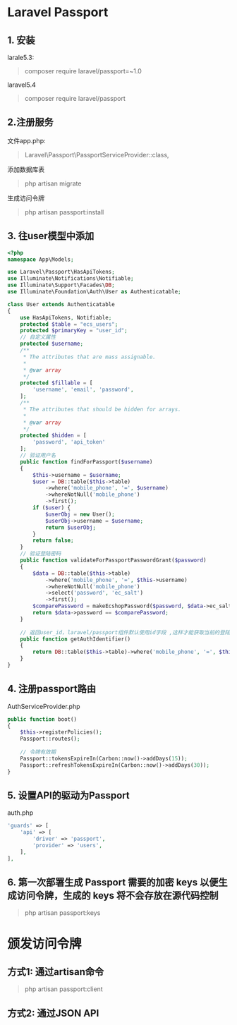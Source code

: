 Laravel Passport
================

## 1. 安装
larale5.3:
> composer require laravel/passport=~1.0

laravel5.4
> composer require laravel/passport


## 2.注册服务
文件app.php:
> Laravel\Passport\PassportServiceProvider::class,  

添加数据库表
> php artisan migrate

生成访问令牌
> php artisan passport:install

## 3. 往user模型中添加
```php
<?php
namespace App\Models;

use Laravel\Passport\HasApiTokens;
use Illuminate\Notifications\Notifiable;
use Illuminate\Support\Facades\DB;
use Illuminate\Foundation\Auth\User as Authenticatable;

class User extends Authenticatable
{
    use HasApiTokens, Notifiable;
    protected $table = "ecs_users";
    protected $primaryKey = "user_id";
    // 自定义属性
    protected $username;
    /**
     * The attributes that are mass assignable.
     *
     * @var array
     */
    protected $fillable = [
        'username', 'email', 'password',
    ];
    /**
     * The attributes that should be hidden for arrays.
     *
     * @var array
     */
    protected $hidden = [
        'password', 'api_token'
    ];
    // 验证用户名
    public function findForPassport($username)
    {
        $this->username = $username;
        $user = DB::table($this->table)
            ->where('mobile_phone', '=', $username)
            ->whereNotNull('mobile_phone')
            ->first();
        if ($user) {
            $userObj = new User();
            $userObj->username = $username;
            return $userObj;
        }
        return false;
    }
    // 验证登陆密码
    public function validateForPassportPasswordGrant($password)
    {
        $data = DB::table($this->table)
            ->where('mobile_phone', '=', $this->username)
            ->whereNotNull('mobile_phone')
            ->select('password', 'ec_salt')
            ->first();
        $comparePassword = makeEcshopPassword($password, $data->ec_salt);
        return $data->password == $comparePassword;
    }
    
    // 返回user_id，laravel/passport组件默认使用id字段 ,这样才能获取当前的登陆信息
    public function getAuthIdentifier()
    {
        return DB::table($this->table)->where('mobile_phone', '=', $this->username)->value('user_id');
    }
}
```

## 4. 注册passport路由
AuthServiceProvider.php
```php
public function boot()
{
    $this->registerPolicies();
    Passport::routes();
    
    // 令牌有效期
    Passport::tokensExpireIn(Carbon::now()->addDays(15));
    Passport::refreshTokensExpireIn(Carbon::now()->addDays(30));
}
```

## 5. 设置API的驱动为Passport
auth.php
```php
'guards' => [
    'api' => [
        'driver' => 'passport',
        'provider' => 'users',
    ],
],
```
 
## 6. 第一次部署生成 Passport 需要的加密 keys 以便生成访问令牌，生成的 keys 将不会存放在源代码控制
> php artisan passport:keys

# 颁发访问令牌
## 方式1: 通过artisan命令
> php artisan passport:client

## 方式2: 通过JSON API

